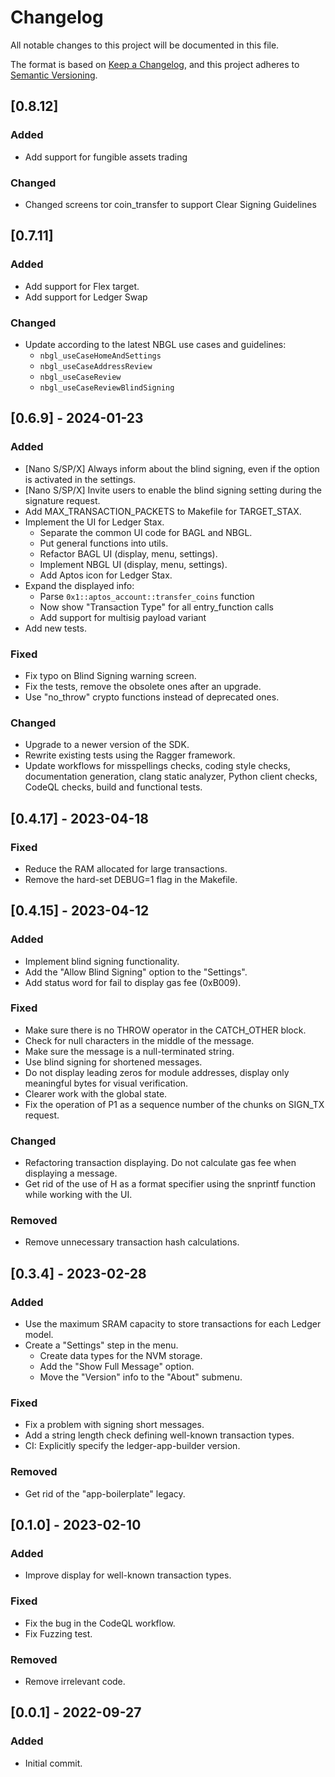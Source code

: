 # Changelog

All notable changes to this project will be documented in this file.

The format is based on [Keep a Changelog](https://keepachangelog.com/en/1.0.0/),
and this project adheres to [Semantic Versioning](https://semver.org/spec/v2.0.0.html).

## [0.8.12]

### Added

- Add support for fungible assets trading

### Changed

- Changed screens tor coin_transfer to support Clear Signing Guidelines

## [0.7.11]

### Added

- Add support for Flex target.
- Add support for Ledger Swap

### Changed

- Update according to the latest NBGL use cases and guidelines:
  - `nbgl_useCaseHomeAndSettings`
  - `nbgl_useCaseAddressReview`
  - `nbgl_useCaseReview`
  - `nbgl_useCaseReviewBlindSigning`

## [0.6.9] - 2024-01-23

### Added

- [Nano S/SP/X] Always inform about the blind signing, even if the option is activated in the settings.
- [Nano S/SP/X] Invite users to enable the blind signing setting during the signature request.
- Add MAX_TRANSACTION_PACKETS to Makefile for TARGET_STAX.
- Implement the UI for Ledger Stax.
  - Separate the common UI code for BAGL and NBGL.
  - Put general functions into utils.
  - Refactor BAGL UI (display, menu, settings).
  - Implement NBGL UI (display, menu, settings).
  - Add Aptos icon for Ledger Stax.
- Expand the displayed info:
  - Parse `0x1::aptos_account::transfer_coins` function
  - Now show "Transaction Type" for all entry_function calls
  - Add support for multisig payload variant
- Add new tests.

### Fixed

- Fix typo on Blind Signing warning screen.
- Fix the tests, remove the obsolete ones after an upgrade.
- Use "no_throw" crypto functions instead of deprecated ones.

### Changed

- Upgrade to a newer version of the SDK.
- Rewrite existing tests using the Ragger framework.
- Update workflows for misspellings checks, coding style checks, documentation generation, clang static analyzer, Python client checks, CodeQL checks, build and functional tests.

## [0.4.17] - 2023-04-18

### Fixed

- Reduce the RAM allocated for large transactions.
- Remove the hard-set DEBUG=1 flag in the Makefile.

## [0.4.15] - 2023-04-12

### Added

- Implement blind signing functionality.
- Add the "Allow Blind Signing" option to the "Settings".
- Add status word for fail to display gas fee (0xB009).

### Fixed

- Make sure there is no THROW operator in the CATCH_OTHER block.
- Check for null characters in the middle of the message.
- Make sure the message is a null-terminated string.
- Use blind signing for shortened messages.
- Do not display leading zeros for module addresses, display only meaningful bytes for visual verification.
- Clearer work with the global state.
- Fix the operation of P1 as a sequence number of the chunks on SIGN_TX request.

### Changed

- Refactoring transaction displaying. Do not calculate gas fee when displaying a message.
- Get rid of the use of H as a format specifier using the snprintf function while working with the UI.

### Removed

- Remove unnecessary transaction hash calculations.

## [0.3.4] - 2023-02-28

### Added

- Use the maximum SRAM capacity to store transactions for each Ledger model.
- Create a "Settings" step in the menu.
  - Create data types for the NVM storage.
  - Add the "Show Full Message" option.
  - Move the "Version" info to the "About" submenu.

### Fixed

- Fix a problem with signing short messages.
- Add a string length check defining well-known transaction types.
- CI: Explicitly specify the ledger-app-builder version.

### Removed

- Get rid of the "app-boilerplate" legacy.

## [0.1.0] - 2023-02-10

### Added

- Improve display for well-known transaction types.

### Fixed

- Fix the bug in the CodeQL workflow.
- Fix Fuzzing test.

### Removed

- Remove irrelevant code.

## [0.0.1] - 2022-09-27

### Added

- Initial commit.
